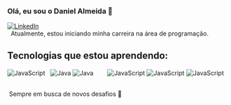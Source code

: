 ### Olá, eu sou o Daniel Almeida 👋 
[![LinkedIn](https://img.shields.io/badge/LinkedIn-0077B5?style=for-the-badge&logo=linkedin&logoColor=white)](https://www.linkedin.com/in/daniel-almeida-395a45224/)<br> 
Atualmente, estou iniciando minha carreira na área de programação. 
## Tecnologias que estou aprendendo:
<div style="display: inline_block">
<img align="center" alt="JavaScript" src="https://img.shields.io/badge/JavaScript-323330?style=for-the-badge&logo=javascript&logoColor=F7DF1E"/>  
<img align="center" alt="Java" src="https://img.shields.io/badge/Node.js-339933?style=for-the-badge&logo=nodedotjs&logoColor=white"/>
<img align="center" alt="Java" src="https://img.shields.io/badge/Java-ED8B00?style=for-the-badge&logo=java&logoColor=white"/>       
<img align="center" alt="JavaScript" src="https://img.shields.io/badge/HTML5-E34F26?style=for-the-badge&logo=html5&logoColor=white"/>
<img align="center" alt="JavaScript" src="https://img.shields.io/badge/CSS3-1572B6?style=for-the-badge&logo=css3&logoColor=white"/>
<img align="center" alt="JavaScript" src="https://img.shields.io/badge/MySQL-005C84?style=for-the-badge&logo=mysql&logoColor=white"/>
</div>


<br/> Sempre em busca de novos desafios 💪
